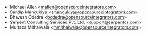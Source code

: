 - Michael Allen \<<mallen@opensourceintegrators.com>\>
- Sandip Mangukiya \<<smangukiya@opensourceintegrators.com>\>
- Bhavesh Odedra \<<bodedra@opensourceintegrators.com>\>
- Serpent Consulting Services Pvt. Ltd. \<<support@serpentcs.com>\>
- Murtaza Mithaiwala \<<mmithaiwala@opensourceintegrators.com>\>
